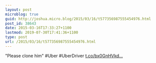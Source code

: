 ```yaml
---
layout: post
microblog: true
guid: http://joshua.micro.blog/2015/03/16/t577356987555454976.html
post_id: 38643
date: 2015-03-16T17:33:27+1100
lastmod: 2019-07-30T17:41:36+1100
type: post
url: /2015/03/16/t577356987555454976.html
---
```

"Please clone him" #Uber #UberDriver [t.co/bx0GnHVkd...](http://t.co/bx0GnHVkds)

